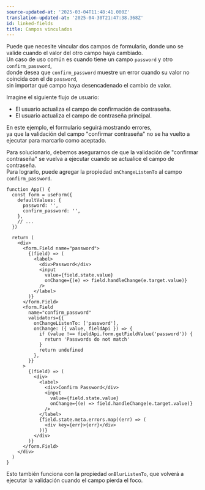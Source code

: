 ```yaml
---
source-updated-at: '2025-03-04T11:48:41.000Z'
translation-updated-at: '2025-04-30T21:47:38.368Z'
id: linked-fields
title: Campos vinculados
---
```


Puede que necesite vincular dos campos de formulario, donde uno se valide cuando el valor del otro campo haya cambiado.  
Un caso de uso común es cuando tiene un campo `password` y otro `confirm_password`,  
donde desea que `confirm_password` muestre un error cuando su valor no coincida con el de `password`,  
sin importar qué campo haya desencadenado el cambio de valor.

Imagine el siguiente flujo de usuario:

- El usuario actualiza el campo de confirmación de contraseña.
- El usuario actualiza el campo de contraseña principal.

En este ejemplo, el formulario seguirá mostrando errores,  
ya que la validación del campo "confirmar contraseña" no se ha vuelto a ejecutar para marcarlo como aceptado.

Para solucionarlo, debemos asegurarnos de que la validación de "confirmar contraseña" se vuelva a ejecutar cuando se actualice el campo de contraseña.  
Para lograrlo, puede agregar la propiedad `onChangeListenTo` al campo `confirm_password`.

```tsx
function App() {
  const form = useForm({
    defaultValues: {
      password: '',
      confirm_password: '',
    },
    // ...
  })

  return (
    <div>
      <form.Field name="password">
        {(field) => (
          <label>
            <div>Password</div>
            <input
              value={field.state.value}
              onChange={(e) => field.handleChange(e.target.value)}
            />
          </label>
        )}
      </form.Field>
      <form.Field
        name="confirm_password"
        validators={{
          onChangeListenTo: ['password'],
          onChange: ({ value, fieldApi }) => {
            if (value !== fieldApi.form.getFieldValue('password')) {
              return 'Passwords do not match'
            }
            return undefined
          },
        }}
      >
        {(field) => (
          <div>
            <label>
              <div>Confirm Password</div>
              <input
                value={field.state.value}
                onChange={(e) => field.handleChange(e.target.value)}
              />
            </label>
            {field.state.meta.errors.map((err) => (
              <div key={err}>{err}</div>
            ))}
          </div>
        )}
      </form.Field>
    </div>
  )
}
```

Esto también funciona con la propiedad `onBlurListenTo`, que volverá a ejecutar la validación cuando el campo pierda el foco.
